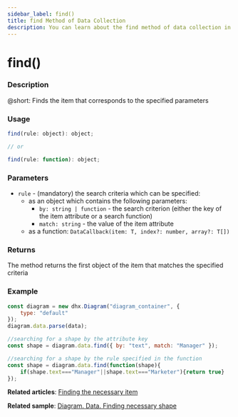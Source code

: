 ```yaml
---
sidebar_label: find()
title: find Method of Data Collection
description: You can learn about the find method of data collection in the documentation of the DHTMLX JavaScript Diagram library. Browse developer guides and API reference, try out code examples and live demos, and download a free 30-day evaluation version of DHTMLX Diagram.
---
```


# find()

### Description

@short: Finds the item that corresponds to the specified parameters

### Usage

~~~js
find(rule: object): object;

// or

find(rule: function): object;
~~~

### Parameters

- `rule` - (mandatory) the search criteria which can be specified:
  - as an object which contains the following parameters:
    - `by: string | function` - the search criterion (either the key of the item attribute or a search function)
    - `match: string` - the value of the item attribute
  - as a function: `DataCallback(item: T, index?: number, array?: T[])`

### Returns

The method returns the first object of the item that matches the specified criteria

### Example

~~~js {7,10-12}
const diagram = new dhx.Diagram("diagram_container", {
    type: "default"
});
diagram.data.parse(data);

//searching for a shape by the attribute key
const shape = diagram.data.find({ by: "text", match: "Manager" });

//searching for a shape by the rule specified in the function
const shape = diagram.data.find(function(shape){
	if(shape.text==="Manager"||shape.text==="Marketer"){return true}
});
~~~

**Related articles**:  [Finding the necessary item](../../../guides/manipulating_items/#finding-the-necessary-item)

**Related sample**: [Diagram. Data. Finding necessary shape](https://snippet.dhtmlx.com/sete9z73)